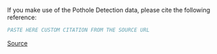 If you make use of the Pothole Detection data, please cite the following reference:

``` bibtex
PASTE HERE CUSTOM CITATION FROM THE SOURCE URL
```

[Source](https://www.kaggle.com/datasets/andrewmvd/pothole-detection/)
